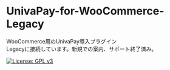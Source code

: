 # UnivaPay-for-WooCommerce-Legacy

WooCommerce用のUnivaPay導入プラグイン  
Legacyに接続しています。新規での案内、サポート終了済み。

[![License: GPL v3](https://img.shields.io/badge/License-GPLv3-blue.svg)](https://www.gnu.org/licenses/gpl-3.0)
